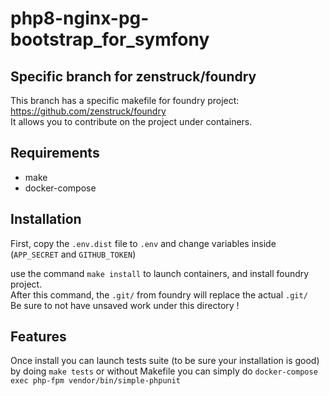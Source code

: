 # php8-nginx-pg-bootstrap_for_symfony

## Specific branch for zenstruck/foundry

This branch has a specific makefile for foundry project:
https://github.com/zenstruck/foundry  
It allows you to contribute on the project under containers.

## Requirements

* make  
* docker-compose

## Installation

First, copy the `.env.dist` file to `.env` and change variables inside (`APP_SECRET` and `GITHUB_TOKEN`)  

use the command `make install` to launch containers, and install foundry project.  
After this command, the `.git/` from foundry will replace the actual `.git/`  
Be sure to not have unsaved work under this directory !


## Features

Once install you can launch tests suite (to be sure your installation is good) by doing `make tests`
or without Makefile you can simply do `docker-compose exec php-fpm vendor/bin/simple-phpunit`
